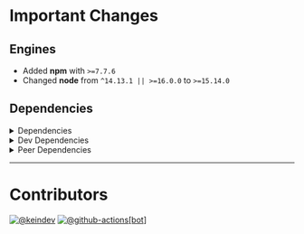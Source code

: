 # Important Changes

## Engines

- Added **npm** with `>=7.7.6`
- Changed **node** from `^14.13.1 || >=16.0.0` to `>=15.14.0`

## Dependencies

<details>
<summary>Dependencies</summary>

- Changed **[standard-shared-config](https://www.npmjs.com/package/standard-shared-config)** from `5.0.0-beta.0` to `5.1.0`

</details>

<details>
<summary>Dev Dependencies</summary>

- Changed **[@tagproject/base-shared-config](https://www.npmjs.com/package/@tagproject/base-shared-config)** from `^4.0.0` to `^4.0.1`
- Bumped **[@tagproject/docs-shared-config](https://www.npmjs.com/package/@tagproject/docs-shared-config)** from `^2.0.0` to `^3.0.1`

</details>

<details>
<summary>Peer Dependencies</summary>

- Bumped **[cspell](https://www.npmjs.com/package/cspell)** from `6.x` to `7.x`

</details>

---

# Contributors

[![@keindev](https://avatars.githubusercontent.com/u/4527292?v=4&s=40)](https://github.com/keindev) [![@github-actions[bot]](https://avatars.githubusercontent.com/in/15368?v=4&s=40)](https://github.com/github-actions%5Bbot%5D)

